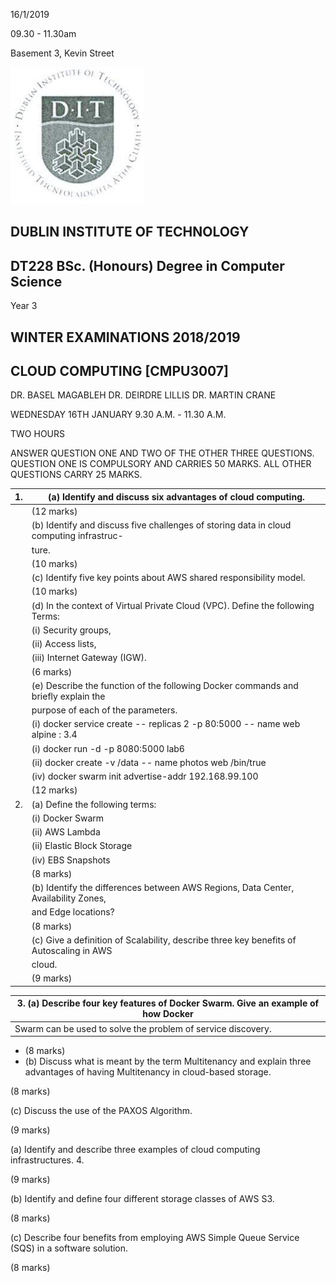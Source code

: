 16/1/2019

09.30 - 11.30am

Basement 3, Kevin Street

![](_page_0_Picture_3.jpeg)

## DUBLIN INSTITUTE OF TECHNOLOGY

## DT228 BSc. (Honours) Degree in Computer Science

Year 3

## WINTER EXAMINATIONS 2018/2019

## CLOUD COMPUTING [CMPU3007]

DR. BASEL MAGABLEH DR. DEIRDRE LILLIS DR. MARTIN CRANE

WEDNESDAY 16TH JANUARY 9.30 A.M. - 11.30 A.M.

TWO HOURS

ANSWER QUESTION ONE AND TWO OF THE OTHER THREE QUESTIONS. QUESTION ONE IS COMPULSORY AND CARRIES 50 MARKS. ALL OTHER QUESTIONS CARRY 25 MARKS.

| 1. | (a) Identify and discuss six advantages of cloud computing. |
| --- | --- |
|  | (12 marks) |
|  | (b) Identify and discuss five challenges of storing data in cloud computing infrastruc- |
|  | ture. |
|  | (10 marks) |
|  | (c) Identify five key points about AWS shared responsibility model. |
|  | (10 marks) |
|  | (d) In the context of Virtual Private Cloud (VPC). Define the following Terms: |
|  | (i) Security groups, |
|  | (ii) Access lists, |
|  | (iii) Internet Gateway (IGW). |
|  | (6 marks) |
|  | (e) Describe the function of the following Docker commands and briefly explain the |
|  | purpose of each of the parameters. |
|  | (i) docker service create -- replicas 2 -p 80:5000 -- name web alpine : 3.4 |
|  | (i) docker run -d -p 8080:5000 lab6 |
|  | (ii) docker create -v /data -- name photos web /bin/true |
|  | (iv) docker swarm init advertise-addr 192.168.99.100 |
|  | (12 marks) |
| 2. | (a) Define the following terms: |
|  | (i) Docker Swarm |
|  | (ii) AWS Lambda |
|  | (ii) Elastic Block Storage |
|  | (iv) EBS Snapshots |
|  | (8 marks) |
|  | (b) Identify the differences between AWS Regions, Data Center, Availability Zones, |
|  | and Edge locations? |
|  | (8 marks) |
|  | (c) Give a definition of Scalability, describe three key benefits of Autoscaling in AWS |
|  | cloud. |
|  | (9 marks) |

| 3. (a) Describe four key features of Docker Swarm. Give an example of how Docker |
| --- |
| Swarm can be used to solve the problem of service discovery. |

- (8 marks)
- (b) Discuss what is meant by the term Multitenancy and explain three advantages of having Multitenancy in cloud-based storage.

(8 marks)

(c) Discuss the use of the PAXOS Algorithm.

(9 marks)

(a) Identify and describe three examples of cloud computing infrastructures. 4.

(9 marks)

(b) Identify and define four different storage classes of AWS S3.

(8 marks)

(c) Describe four benefits from employing AWS Simple Queue Service (SQS) in a software solution.

(8 marks)

